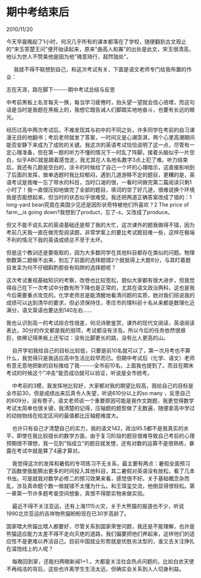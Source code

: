 # 期中考结束后
2010/11/20

今天早晨晚起了1小时，何况几乎所有的课本都落在了学校，随便翻到古文观止的"宋玉答楚王问"便开始读起来，原来"曲高人和寡"的出处是此文，宋玉很清高，他认为世人不赞美他是因为他"瑰意琦行，超然独处"。

    
我就不得不联想到自己，和这次考试有关，下面是语文老师专门给我布置的作业：

志在天涯，路在脚下------期中考试总结与反思

中考前黑板上名言每天一换，每当学习疲倦时，抬头望一望就会信心倍增，而这句话是当时是我题在黑板上的，我想它既告诫人们脚踏实地地奋斗，也要有长远的眼光。

经历过高中两次考试后，不难发现其与初中的不同之处，许多同学在考前的自习课漫无目的地翻书；考后老师就发了答案，一时间又是心潮澎湃，两个心里高潮期间能否安静下来成为了成败的关键。我这次的英语考试恰恰说明了这一点，尽管有一定心理准备，但在第一题的听力不懂的情况下一时乱了阵脚，接着头脑似乎一片空白，似乎ABC就是跟着感觉走，我尤其在人名地名数字3点上犯了难。听力结束后，我还有几题是空白的，涂卡的时候给了自己一个坏的心理暗示，这直接影响到了后面的发挥，做单选题时我比较郁闷，遇到几道游移不定的题目，更糟的是，英语考试是我唯一忘了带水的科目，当时口渴的很，一看时间做完第二篇阅读只剩1小时了！我一直很压抑地做完了全部的题目，填词的空了好几道，很难说换个环境我是否能想起来，但当时的状态似乎很难受。我还把两道正确答案改成了错的：1
long-yard bean究竟在美国少见还是因形状奇特被他们所喜欢？2 The price of
farm\_\_is going down?我想到了product，忘了-s，又改成了produce。

但又不能不说扎实的英语基础还是帮了我的大忙，这次课外的题我做得不错，因为考前几天我一直在做完型阅读题，非常学案上的要比考试题目难一些，这样在极端不利的情况下我的英语成绩总不至于太坏。

但是这个教训还是要吸取的，因为大多数同学在其他科目都存在类似的问题。物理倒数第二题做不出来，别忘了前面的选择题错2个就抵得上大题8分，与其盯着题目发呆为何不仔细斟酌那些有陷阱的选择题呢？

这次考试重视基础知识的考察，改卷也比较宽松，貌似大家都有很大进步，但我觉得自己在下一次考试中分数有所下降也是正常的，尤其在语文政治两科，这也是我今后需要重点攻克的。化学老师总是能清醒地看清问题的实质，她对我们班说我的成绩可以达到清华的要求，但必须保持住，枣庄市的理科前十名从来都是数理化近满分，语文英语也要达到140左右......

我也认识到高一的考试综合性很差，何况诗歌鉴赏，课外的现代文阅读，英语阅读表达，30分的作文都是我的弱项，考试都没有涉及。所以今后的任务依然很艰巨，依稀记得黑板上还写过：没有比脚更长的路，没有比人更高的山。

   
自开学初我给自己的目标比较低，只要是前10名就可以了，第一次月考也不算什么，我觉得只是我适应高中生活比较早而已。但期中考试后（化学、语文）老师有意无意地把新的目标推给了我------全市前10名，上面我也提到了。而且在期末考试的时候这个"冲击"能否成功就可以验证，听说是全市统考。

   
中考前的3模，我发挥地比较好，大家都对我的期望比较高，我给自己的目标是全市前30，但是成绩出来后真令人失望，听说610分以上的so
many
，反思自己的609分，没有卷子，语文老师说一个重要原因可能是我作文跑题，我更觉得数学考试太简单也很关键，我清楚的记得，压轴题的题型做了无数遍，随便拿高中学过的动抛物线在给定区间的最值都比压轴题难度大。

   
也许只有自己才清楚自己的实力，我的语文142，政治95.5都不是我真实的水平，即使在我比较擅长的数学方面，由于复习阶段的题目很难导致自己考前的心理预期很不理想，我一见到"恒成立"的题目就发憷，还有对数的运算不是很熟练，暴露在考试中就是算了4遍才算对。

   
我觉得这次的发挥和暑假的专项练习不无关系，最主要有两点：暑假全面预习了函数使我能腾出更多的时间投入其他科目，其二暑假对英语没有放松，看了几本书虫。可是就我对数学必修二的预习效果来看，感觉很不好。关于基础概念杂而乱，涉及真命题个数一做就错不太懂为什么。和王琛玺交流，他倒显得很轻松。第一章第一节许多题考查空间想象，真恨不得那实物来做实验。

   
最近不得不关注亚运，还有上海1115火灾，关于大熊猫的报道也不少，听说1990北京亚运的吉祥物熊猫盼盼现在已30岁高龄了。

国家喂大熊猫比喂人都要好，尽管关系到国家荣誉问题，我还是不能理解，也许是熊猫适应能力太差不得不走向灭绝的道路，我们偏要把他们养起来，这样他们的适应性不是更难以养活自己。目前中国就业形势就是优胜劣汰型的，谁又去关注挣扎在温饱线上的人呢？

   
每晚回到家，还能扫两眼新闻1+1.，大都是关注社会热点问题的，比如白衣天使不再纯洁的背后，这些也许离学生生活太远，但确实会关系到人人切身利益。